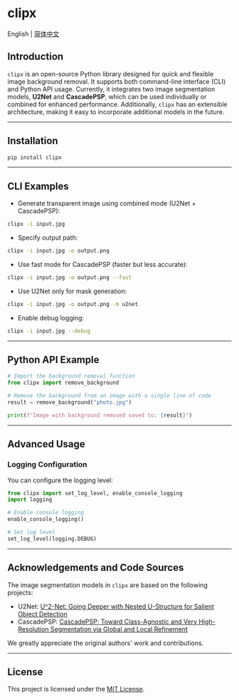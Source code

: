# clipx

English | [简体中文](./README_zh.md)

## Introduction

`clipx` is an open-source Python library designed for quick and flexible image background removal. It supports both command-line interface (CLI) and Python API usage. Currently, it integrates two image segmentation models, **U2Net** and **CascadePSP**, which can be used individually or combined for enhanced performance. Additionally, `clipx` has an extensible architecture, making it easy to incorporate additional models in the future.

---


## Installation

```bash
pip install clipx
```

---


## CLI Examples

- Generate transparent image using combined mode (U2Net + CascadePSP):

```bash
clipx -i input.jpg
```

- Specify output path:

```bash
clipx -i input.jpg -o output.png
```

- Use fast mode for CascadePSP (faster but less accurate):

```bash
clipx -i input.jpg -o output.png --fast
```

- Use U2Net only for mask generation:

```bash
clipx -i input.jpg -o output.png -m u2net
```

- Enable debug logging:

```bash
clipx -i input.jpg --debug
```

---

## Python API Example

```python
# Import the background removal function
from clipx import remove_background

# Remove the background from an image with a single line of code
result = remove_background("photo.jpg")

print(f"Image with background removed saved to: {result}")
```

---

## Advanced Usage

### Logging Configuration

You can configure the logging level:

```python
from clipx import set_log_level, enable_console_logging
import logging

# Enable console logging
enable_console_logging()

# Set log level
set_log_level(logging.DEBUG)
```

---

## Acknowledgements and Code Sources

The image segmentation models in `clipx` are based on the following projects:

- U2Net: [U^2-Net: Going Deeper with Nested U-Structure for Salient Object Detection](https://github.com/xuebinqin/U-2-Net)
- CascadePSP: [CascadePSP: Toward Class-Agnostic and Very High-Resolution Segmentation via Global and Local Refinement](https://github.com/hkchengrex/CascadePSP)

We greatly appreciate the original authors' work and contributions.

---

## License

This project is licensed under the [MIT License](LICENSE).